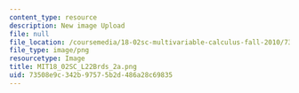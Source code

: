 ```yaml
---
content_type: resource
description: New image Upload
file: null
file_location: /coursemedia/18-02sc-multivariable-calculus-fall-2010/73508e9c342b97575b2d486a28c69835_MIT18_02SC_L22Brds_2a.png
file_type: image/png
resourcetype: Image
title: MIT18_02SC_L22Brds_2a.png
uid: 73508e9c-342b-9757-5b2d-486a28c69835
---
```

